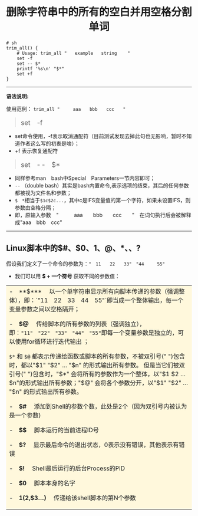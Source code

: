# <font face="楷体"><center>删除字符串中的所有的空白并用空格分割单词</center></font> #

```shell
# sh
trim_all() {
    # Usage: trim_all "   example   string    "
    set -f
    set -- $*
    printf '%s\n' "$*"
    set +f
}
 ```



----------   

**语法说明:**

使用范例： `trim_all "　　　aaa　　bbb　　ccc　　"`
> <font size=4>set　-f </font>

- set命令使用，-f表示取消通配符（目前测试发现去掉此句也无影响，暂时不知道作者这么写的初衷是啥）；
- +f 表示恢复通配符


> <font size=4>set　- -　$*</font>

- 同样参考man　bash中Special　Parameters一节内容即可；
- `--` （double bash）其实是bash内置命令,表示选项的结束，其后的任何参数都被视为文件名和参数；
- `$　*`相当于`$1c$2c...`，其中c是IFS变量值的第一个字符，如果未设置IFS，则参数由空格分隔；
- 即，原输入参数　"　　　aaa　　bbb　　ccc　　"　在词句执行后会被解释成"aaa　bbb　ccc"


----------

## **Linux脚本中的$#、$0、$1、$@、$*、$$、$?** ##

假设我们定义了一个命令的参数为：`"　11　　22　　33"　"44　　　55"`


- 我们可以用 **$ + 一个符号** 获取不同的参数值：

<table><tr><td bgcolor=Cornsilk>
-　**$***
　以一个单字符串显示所有向脚本传递的参数（强调整体），即：`"11　22　33　44　55"`即当成一个整体输出，每一个变量参数之间以空格隔开；

-　**$@**
　传给脚本的所有参数的列表（强调独立），即：`"11"　"22"　"33"　"44"　"55"`即每一个变量参数是独立的，可以使用for循环进行迭代输出 ；

`$*` 和 `$@` 都表示传递给函数或脚本的所有参数，不被双引号(" ")包含时，都以"$1" "$2" … "$n" 的形式输出所有参数。 
但是当它们被双引号(" ")包含时，"$*" 会将所有的参数作为一个整体，以"$1 $2 … $n"的形式输出所有参数；"$@" 会将各个参数分开，以"$1" "$2" … "$n" 的形式输出所有参数。 


-　**$#**
　添加到Shell的参数个数，此处是2个（因为双引号内被认为是一个参数)

-　**$$**
　脚本运行的当前进程ID号

-　**$?**
　显示最后命令的退出状态，0表示没有错误，其他表示有错误

-　**$!**
　Shell最后运行的后台Process的PID

-　**$0**
　脚本本身的名字

-　**$1($2,$3…)**
　传递给该shell脚本的第N个参数

</td></tr></table>
